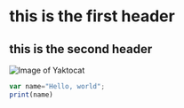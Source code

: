 # this is the first header 
## this is the second header

![Image of Yaktocat](https://octodex.github.com/images/yaktocat.png)
``` javascript
var name="Hello, world";
print(name)
```
